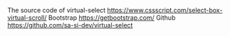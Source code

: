 The source code of virtual-select
https://www.cssscript.com/select-box-virtual-scroll/
Bootstrap
https://getbootstrap.com/
Github
https://github.com/sa-si-dev/virtual-select
